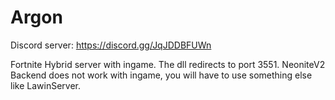# Argon

Discord server:  https://discord.gg/JqJDDBFUWn 

Fortnite Hybrid server with ingame.
The dll redirects to port 3551.
NeoniteV2 Backend does not work with ingame, you will have to use something else like LawinServer.
